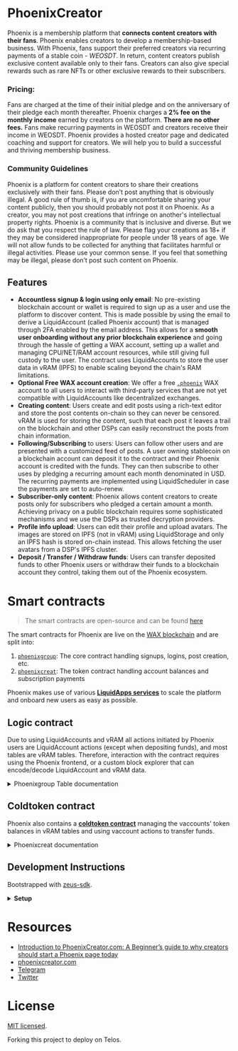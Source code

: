 # PhoenixCreator

Phoenix is a membership platform that **connects content creators with their fans**. Phoenix enables creators to develop a membership-based business.
With Phoenix, fans support their preferred creators via recurring payments of a stable coin - _WEOSDT_. 
In return, content creators publish exclusive content available only to their fans. Creators can also give special rewards such as rare NFTs or other exclusive rewards to their subscribers. 

### Pricing:
Fans are charged at the time of their initial pledge and on the anniversary of their pledge each month thereafter. 
Phoenix charges a **2% fee on the monthly income** earned by creators on the platform. 
**There are no other fees.**
Fans make recurring payments in WEOSDT and creators receive their income in WEOSDT.
Phoenix provides a hosted creator page and dedicated coaching and support for creators. We will help you to build a successful and thriving membership business. 


### Community Guidelines

Phoenix is a platform for content creators to share their creations exclusively with their fans.
Please don’t post anything that is obviously illegal.
A good rule of thumb is, if you are uncomfortable sharing your content publicly, then you should probably not post it on Phoenix.
As a creator, you may not post creations that infringe on another's intellectual property rights.
Phoenix is a community that is inclusive and diverse. But we do ask that you respect the rule of law. Please flag your creations as 18+ if they may be considered inappropriate for people under 18 years of age. 
We will not allow funds to be collected for anything that facilitates harmful or illegal activities.
Please use your common sense. If you feel that something may be illegal, please don’t post such content on Phoenix.


## Features

- **Accountless signup & login using only email**: No pre-existing blockchain account or wallet is required to sign up as a user and use the platform to discover content. This is made possible by using the email to derive a LiquidAccount (called Phoenix account) that is managed through 2FA enabled by the email address. This allows for a **smooth user onboarding without any prior blockchain experience** and going through the hassle of getting a WAX account, setting up a wallet and managing CPU/NET/RAM account resources, while still giving full custody to the user. The contract uses LiquidAccounts to store the user data in vRAM (IPFS) to enable scaling beyond the chain's RAM limitations.
- **Optional Free WAX account creation**: We offer a free [`.phoenix`](https://wax.bloks.io/account/phoenix) WAX account to all users to interact with third-party services that are not yet compatible with LiquidAccounts like decentralized exchanges.
- **Creating content**: Users create and edit posts using a rich-text editor and store the post contents on-chain so they can never be censored. vRAM is used for storing the content, such that each post it leaves a trail on the blockchain and other DSPs can easily reconstruct the posts from chain information.
- **Following/Subscribing** to users: Users can follow other users and are presented with a customized feed of posts. A user owning stablecoin on a blockchain account can deposit it to the contract and their Phoenix account is credited with the funds. 
  They can then subscribe to other uses by pledging a recurring amount each month denominated in USD. The recurring payments are implemented using LiquidScheduler in case the payments are set to auto-renew.
- **Subscriber-only content**: Phoenix allows content creators to create posts only for subscribers who pledged a certain amount a month. Achieving privacy on a public blockchain requires some sophisticated mechanisms and we use the DSPs as trusted decryption providers.
- **Profile info upload**: Users can edit their profile and upload avatars. The images are stored on IPFS (not in vRAM) using LiquidStorage and only an IPFS hash is stored on-chain instead. This allows fetching the user avatars from a DSP's IPFS cluster.
- **Deposit / Transfer / Withdraw funds**: Users can transfer deposited funds to other Phoenix users or withdraw their funds to a blockchain account they control, taking them out of the Phoenix ecosystem.


# Smart contracts

> The smart contracts are open-source and can be found [here](./zeus_boxes/contracts/eos)

The smart contracts for Phoenix are live on the [WAX blockchain](https://github.com/worldwide-asset-exchange/wax-blockchain) and are split into:

1. [`phoenixgroup`](https://wax.bloks.io/account/phoenixgroup): The core contract handling signups, logins, post creation, etc.
2. [`phoenixcreat`](https://wax.bloks.io/account/phoenixcreat): The token contract handling account balances and subscription payments

Phoenix makes use of various [**LiquidApps services**](https://liquidapps.io/) to scale the platform and onboard new users as easy as possible.

## Logic contract

Due to using LiquidAccounts and vRAM all actions initiated by Phoenix users are LiquidAccount actions (except when depositing funds), and most tables are vRAM tables. Therefore, interaction with the contract requires using the Phoenix frontend, or a custom block explorer that can encode/decode LiquidAccount and vRAM data.

<details>
<summary>Phoenixgroup Table documentation</summary>
  
#### User Info

vRAM Table: `users`

```cpp
struct [[eosio::table]] user_info {
  name username;
  name linked_name = ""_n; // account of EOS name
  user_profile_info profile_info;
  std::vector<pledge_tier> tiers;
  // as there's no support for secondary indexes on vRAM, we need to keep the
  // "foreign key" relationships in the user
  std::vector<uint64_t> post_indexes = std::vector<uint64_t>{};

  auto primary_key() const { return username.value; }
};
```


#### Posts

vRAM Table: `posts`

```cpp
struct [[eosio::table]] post_info {
  uint64_t id;
  name author;
  std::vector<uint8_t> title;
  std::vector<uint8_t> content;
  eosio::time_point_sec created;
  eosio::time_point_sec updated;
  std::vector<uint8_t> featured_image_url;
  std::string meta;
  bool encrypted = false;
  float decrypt_for_usd = 0;

  auto primary_key() const { return id; }
};
```

#### Follows

Followers are split into two tables to easily query followers of an account, but also accounts a user follows.
vRAM Table: `follows` - Scopes: `from` / `to`

```cpp
/**
 * Follows
 * would just be a from,to table with index on both
 * but DAPP network does not support secondary indexes
 * so split it into two tables and duplicate data
 * scope="from", scope="to"
 */
struct [[eosio::table]] follows_info {
  name user;
  std::vector<name> users;

  auto primary_key() const { return user.value; }
};
```

#### Subscriptions

The same split into two tables is done for subscribers and subscribees with a reference to the subscription data.
vRAM Table: `pledgesrel` - Scopes: `from` / `to`

```cpp
struct name_pledge_pair {
  name name;
  uint64_t pledge_id;
};
struct [[eosio::table]] pledges_rel_info {
  name user;
  std::vector<name_pledge_pair> users;

  auto primary_key() const { return user.value; }
};
```

vRAM Table: `pledges`

```cpp
struct [[eosio::table]] pledge_info {
  uint64_t id;
  name from;
  name to;
  eosio::microseconds cycle_us;
  // taken from subscription tier
  float usd_value;
  // value of (eos_quantity + phoenix_quantity) at time of pledge must be >=
  // usd_value
  eosio::asset weosdt_quantity = asset(0, WEOSDT_EXT_SYMBOL.get_symbol());
  eosio::time_point cycle_start;
  /* if pledge should auto renew next cycle */
  bool autorenew = false;
  /* arguments to update the pledge to in the next cycle */
  eosio::microseconds next_cycle_us = microseconds(0);
  // taken from subscription tier
  float next_usd_value;
  eosio::asset next_weosdt_quantity = asset(0, WEOSDT_EXT_SYMBOL.get_symbol());
  /* remove the pledge after next cycle */
  bool next_delete = false;
  bool paid = false;

  auto primary_key() const { return id; }
};
```

#### Encryptions

Phoenix allows content creators to create posts only for subscribers who pledged a certain amount a month. Achieving privacy on a public blockchain requires some sophisticated mechanisms and we use the DSPs as trusted decryption providers.
- The creator decides to create a subscriber-only post and derives a private symmetric post encryption key.
- They encrypt the post using the post encryption key and encrypt the encryption key itself using available DPS's public keys. The encrypted post and the DSP-encrypted post encryption key is sent to the blockchain and stored in vRAM. So far no user can decrypt the post.
- A user wants to view the subscriber-only post and asks a DSP to decrypt it for them. They send an authenticated message from their vaccount to the DSP.
- The DSP checks the message's authenticity, and checks if the user subscribed to the post creator. If the user is eligible to view the post, the DSP retrieves the encrypted post encryption key from the blockchain and can decrypt it because it was encrypted under their public key. The decrypted post encryption key is sent as a reponse to the user.
- The user can now fetch the encrypted post from vRAM and decrypt it using the post encryption key.

This description service could easily be generalized and become a general DSP decryption service.

vRAM Table: `postkeyenc` - Scopes: DSP account names that provide decryption services

```cpp
// Scope: DSP account
struct [[eosio::table("postkeyenc")]] post_key_encryption {
  uint64_t post_id;
  std::vector<uint8_t> post_key;
  auto primary_key() const { return post_id; }
};
```


### Config Tables

The config tables are the only tables stored in RAM instead of vRAM as they are singletons and of a fixed size, therefore not limiting scale.

#### Globals

This configuration singleton manages global data like the next post id, if the contract is paused, or the latest posts to display.

Table Name: `globals`
```cpp
TABLE globals {
  std::vector<uint64_t> latest_post_indexes = std::vector<uint64_t>{};
  uint64_t next_post_id = 0;
  bool paused = false;
};
```

#### Limits

The limits table tracks daily account limits to prevent spam.

Table Name: `limits`

```cpp
TABLE limits {
  uint32_t day_identifier = 0;
  uint32_t vaccounts_created_today = 0;
  uint32_t max_vaccount_creations_per_day = 50;
};
```
</details>

## Coldtoken contract

Phoenix also contains a [**coldtoken contract**](https://docs.liquidapps.io/en/v2.0/developers/boxes/coldtoken.html) managing the vaccounts' token balances in vRAM tables and using vaccount actions to transfer funds.

<details>
<summary>Phoenixcreat documentation</summary>

The coldtoken contract is an extension of the [LiquidApps' coldtoken contract](https://github.com/liquidapps-io/zeus-sdk/tree/e6122731a1771d6d19342657028ba9307bd9d1b7/boxes/groups/sample/coldtoken/contracts/eos/coldtoken):

- It has been extended to manage subscription fees paid out with a `payoutfees` action.
- It also contains a `createacc` action to create a free [`.phoenix` WAX account](https://wax.bloks.io/account/phoenix).

</details>

## Development Instructions

Bootstrapped with [zeus-sdk](https://docs.liquidapps.io/en/stable/developers/zeus-getting-started.html).

<details>
<summary><b>Setup</b></summary>

```bash
npm install -g @liquidapps/zeus-cmd
# zeus install # does not exist yet
```

Only way to do it consistently right now:

```bash
# clone this repo somewhere
git clone phoenixcreator phoenixcreator_
```

Create a new [LiquidApps contract](https://docs.liquidapps.io/en/v2.0/developers/zeus-getting-started.html#create-your-own-contract)

```bash
mkdir phoenixcreator; cd phoenixcreator
zeus box create
zeus unbox all-dapp-services
zeus unbox liquidx
#zeus create contract phoenix

# manually merge this repo to the liquidApps dapp
# Add phoenix project to contracts/eos/CMakeLists.txt

# Patch contracts/eosio.bios
# Patch extensions/commands/start-localenv 02 and 05, and 21

# Optionally copy the eosiac.yml
```

Deploy everything to an account, stake DAPP. (You can use the `actions/_stakedapp.js` script.)
**Make sure to also run the `xvinit` action that sets the chainId requires for vAccounts 2.0**.

### Local env tests

```
zeus compile phoenix --all=false
# zeus migrate # not needed
zeus test test/phoenix.spec.js --compile-all=0
```

### Deploying on Kylin

```bash
curl http://faucet.cryptokylin.io/create/phoenixashet
curl http://faucet.cryptokylin.io/get_token/phoenixashet
```

Stake DAPP services: `accountless1` and `ipfsservic`.

```bash
# phoenix init
node actions/_stakedapp.js # with changes to account name
node actions/_xvinit.js # with changes to account name

# phoenixtoken init
node actions/create-issue
node actions/init


# create some vaccounts
node actions/login.js
node actions/transfer.js # distributes some virtual phoenix
```
</details>

# Resources

- [Introduction to PhoenixCreator.com: A Beginner’s guide to why creators should start a Phoenix page today](https://medium.com/@maltablock/introduction-to-phoenixcreator-com-8c9c0cf2d3e)
- [phoenixcreator.com](https://phoenixcreator.com)
- [Telegram](https://t.me/phoenixcreator)
- [Twitter](https://twitter.com/phoenixcreator1)

# License

[MIT licensed](./LICENSE).

Forking this project to deploy on Telos.

